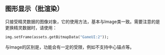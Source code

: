 ## 图形显示（批渲染）

只接受精灵数据的图像对象，它的使用方法，基本与Image类一致。需要注意的是更换精灵数据时，请使用：

```haxe
img.setFrame(assets.getBitmapData("GameUI:2"));
```

与Image的区别是，功能会有一定的受限，例如不支持中心锚点等。